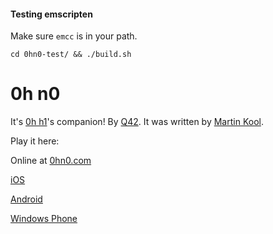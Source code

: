 #### Testing emscripten

Make sure `emcc` is in your path.

`cd 0hn0-test/ && ./build.sh`


0h n0
=====

It's [0h h1](http://0hh1.com)'s companion! By [Q42](http://q42.com).
It was written by [Martin Kool](http://twitter.com/mrtnkl).

Play it here:

Online at [0hn0.com](http://0hn0.com)

[iOS](https://itunes.apple.com/us/app/0h-n0/id957191082?mt=8)

[Android](https://play.google.com/store/apps/details?id=com.q42.ohno)

[Windows Phone](http://www.windowsphone.com/s?appid=dbd043e9-6b7c-4e7c-8f36-a424f7f14017)
